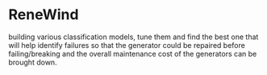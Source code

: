 # ReneWind
 building various classification models, tune them and find the best one that will help identify failures so that the generator could be repaired before failing/breaking and the overall maintenance cost of the generators can be brought down.
